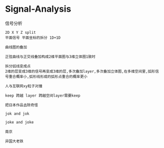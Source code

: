 # Signal-Analysis
信号分析
    
    2D X Y Z split
    平面信号 平面坐标的拆分 1D+1D
    
    曲线图的叠加
    
    正弦曲线与正交线叠加构成2维平面图与3维立体图1致时
    
    拆分弧线变成点
    2维的层变成3维的信号再变成3维的层,多次叠加layer,多次叠加立体图,在多维空间里,弧形信号重合概率小,弧形线形成的弧形点重合的概率更小
    
    人与互联网xy粒子对撞
    
    keep 跨越 layer 跨越空间layer需要keep
    
    把日本作品去除奇怪
    
    jok and jok
    
    joke and joke
    
    南京
    
    异国大老铁
    
    
    
    
    
